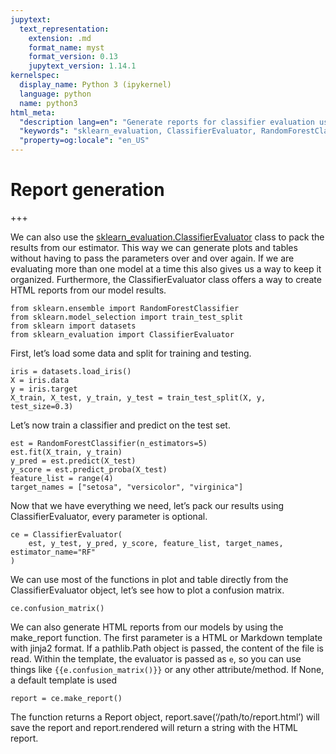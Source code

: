 ```yaml
---
jupytext:
  text_representation:
    extension: .md
    format_name: myst
    format_version: 0.13
    jupytext_version: 1.14.1
kernelspec:
  display_name: Python 3 (ipykernel)
  language: python
  name: python3
html_meta:
  "description lang=en": "Generate reports for classifier evaluation using sklearn_evaluation library."
  "keywords": "sklearn_evaluation, ClassifierEvaluator, RandomForestClassifier, confusion matrix, report generation, Python, machine learning, model evaluation"
  "property=og:locale": "en_US"
---
```


# Report generation

+++

We can also use the [sklearn_evaluation.ClassifierEvaluator](../api/evaluator.rst) class to pack the results from our estimator. This way we can generate plots and tables without having to pass the parameters over and over again. If we are evaluating more than one model at a time this also gives us a way to keep it organized. Furthermore, the ClassifierEvaluator class offers a way to create HTML reports from our model results.

```{code-cell} ipython3
from sklearn.ensemble import RandomForestClassifier
from sklearn.model_selection import train_test_split
from sklearn import datasets
from sklearn_evaluation import ClassifierEvaluator
```

First, let’s load some data and split for training and testing.

```{code-cell} ipython3
iris = datasets.load_iris()
X = iris.data
y = iris.target
X_train, X_test, y_train, y_test = train_test_split(X, y, test_size=0.3)
```

Let’s now train a classifier and predict on the test set.

```{code-cell} ipython3
est = RandomForestClassifier(n_estimators=5)
est.fit(X_train, y_train)
y_pred = est.predict(X_test)
y_score = est.predict_proba(X_test)
feature_list = range(4)
target_names = ["setosa", "versicolor", "virginica"]
```

Now that we have everything we need, let’s pack our results using ClassifierEvaluator, every parameter is optional.

```{code-cell} ipython3
ce = ClassifierEvaluator(
    est, y_test, y_pred, y_score, feature_list, target_names, estimator_name="RF"
)
```

We can use most of the functions in plot and table directly from the ClassifierEvaluator object, let’s see how to plot a confusion matrix.

```{code-cell} ipython3
ce.confusion_matrix()
```

We can also generate HTML reports from our models by using the make_report function. The first parameter is a HTML or Markdown template with jinja2 format. If a pathlib.Path object is passed, the content of the file is read. Within the template, the evaluator is passed as `e`, so you can use things like `{{e.confusion_matrix()}}` or any other attribute/method. If None, a default template is used

```{code-cell} ipython3
report = ce.make_report()
```

The function returns a Report object, report.save(‘/path/to/report.html’) will save the report and report.rendered will return a string with the HTML report.
